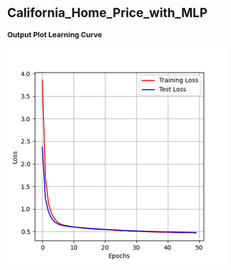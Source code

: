 # California_Home_Price_with_MLP

### Output Plot Learning Curve
<img src="https://github.com/fayzi-dev/California_Home_Price_with_MLP/blob/main/learning_curve.png" alt="Plot Learning Curve" title="Plot Learning Curve" width="500"/>
